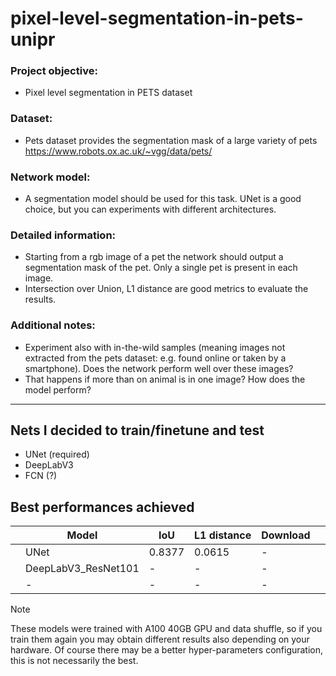 # pixel-level-segmentation-in-pets-unipr

### Project objective:  
-	Pixel level segmentation in PETS dataset 
### Dataset:  
-	Pets dataset provides the segmentation mask of a large variety of pets https://www.robots.ox.ac.uk/~vgg/data/pets/
### Network model:  
-	A segmentation model should be used for this task. UNet is a good choice, but you can experiments with different architectures.
### Detailed information:  
-	Starting from a rgb image of a pet the network should output a segmentation mask of the pet. Only a single pet is present in each image.
-	Intersection over Union, L1 distance are good metrics to evaluate the results.
### Additional notes: 
-	Experiment also with in-the-wild samples (meaning images not extracted from the pets dataset: e.g. found online or taken by a smartphone). Does the network perform well over these images?
-	That happens if more than on animal is in one image? How does the model perform?

---

## Nets I decided to train/finetune and test
- UNet (required)
- DeepLabV3
- FCN (?)

## Best performances achieved

| | Model | IoU | L1 distance | Download | |
|-|-------------------|----------|--------|-------------|-|
| | UNet | 0.8377 | 0.0615 | - | |
| | DeepLabV3_ResNet101 | - | - | - | |
| | - | - | - | - | |

> [!NOTE]
> These models were trained with A100 40GB GPU and data shuffle, so if you train them again you may obtain different results also depending on your hardware.
> Of course there may be a better hyper-parameters configuration, this is not necessarily the best.
